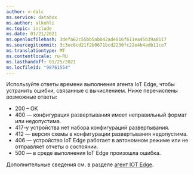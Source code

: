 ```yaml
---
author: v-dalc
ms.service: databox
ms.author: alkohli
ms.topic: include
ms.date: 01/21/2021
ms.openlocfilehash: 3defa62c55bb5ab042ade816f611ea45b39a0117
ms.sourcegitcommit: 3c3ec8cd21f2b0671bcd2230fc22e4b4adb11ce7
ms.translationtype: MT
ms.contentlocale: ru-RU
ms.lasthandoff: 01/25/2021
ms.locfileid: "98761554"
---
```

Используйте ответы времени выполнения агента IoT Edge, чтобы устранить ошибки, связанные с вычислением. Ниже перечислены возможные ответы:

* 200 – OK
* 400 — конфигурация развертывания имеет неправильный формат или недопустима.
* 417-у устройства нет набора конфигураций развертывания.
* 412 — версия схемы в конфигурации развертывания недопустима.
* 406 — устройство IoT Edge работает в автономном режиме или не отправляет отчеты о состоянии.
* 500 — в среде выполнения IoT Edge произошла ошибка.

Дополнительные сведения см. в разделе [агент IOT Edge](/azure/iot-edge/iot-edge-runtime?view=iotedge-2018-06&preserve-view=true#iot-edge-agent).